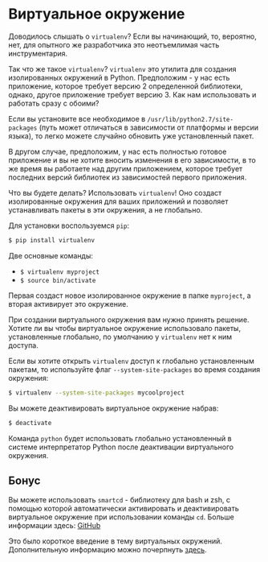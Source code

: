 # Виртуальное окружение

Доводилось слышать о `virtualenv`? Если вы начинающий, то, вероятно, нет,
для опытного же разработчика это неотъемлимая часть инструментария.

Так что же такое `virtualenv`? `virtualenv` это утилита для создания
изолированных окружений в Python. Предположим - у нас есть приложение, которое
требует версию 2 определенной библиотеки, однако, другое приложение требует
версию 3. Как нам использовать и работать сразу с обоими?

Если вы установите все необходимое в `/usr/lib/python2.7/site-packages`
(путь может отличаться в зависимости от платформы и версии языка), то легко
можете случайно обновить уже установленный пакет.

В другом случае, предположим, у нас есть полностью готовое приложение и вы
не хотите вносить изменения в его зависимости, в то же время вы работаете над
другим приложением, которое требует последних версий библиотек из зависимостей
первого приложения.

Что вы будете делать? Использовать `virtualenv`! Оно создаст изолированные
окружения для ваших приложений и позволяет устанавливать пакеты в эти
окружения, а не глобально.

Для установки воспользуемся `pip`:

```bash
$ pip install virtualenv
```

Две основные команды:

-  `$ virtualenv myproject`
-  `$ source bin/activate`

Первая создаст новое изолированное окружение в папке `myproject`, а вторая
активирует это окружение.

При создании виртуального окружения вам нужно принять решение. Хотите ли вы
чтобы виртуальное окружение использовало пакеты, установленные глобально, по
умолчанию у `virtualenv` нет к ним доступа.

Если вы хотите открыть `virtualenv` доступ к глобально установленным пакетам,
то используйте флаг `--system-site-packages` во время создания окружения:

```bash
$ virtualenv --system-site-packages mycoolproject
```

Вы можете деактивировать виртуальное окружение набрав:

```bash
$ deactivate
```

Команда `python` будет использовать глобально установленный в системе
интерпретатор Python после деактивации виртуального окружения.

## Бонус

Вы можете использовать `smartcd` - библиотеку для bash и zsh, с помощью
которой автоматически активировать и деактивировать виртуальное окружение
при использовании команды `cd`. Больше информации здесь:
[GitHub](https://github.com/cxreg/smartcd)

Это было короткое введение в тему виртуальных окружений. Дополнительную
информацию можно почерпнуть [здесь](http://docs.python-guide.org/en/latest/dev/virtualenvs/).
